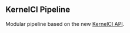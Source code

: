 KernelCI Pipeline
-----------------

Modular pipeline based on the new [KernelCI
API](https://github.com/kernelci/kernelci-api).
